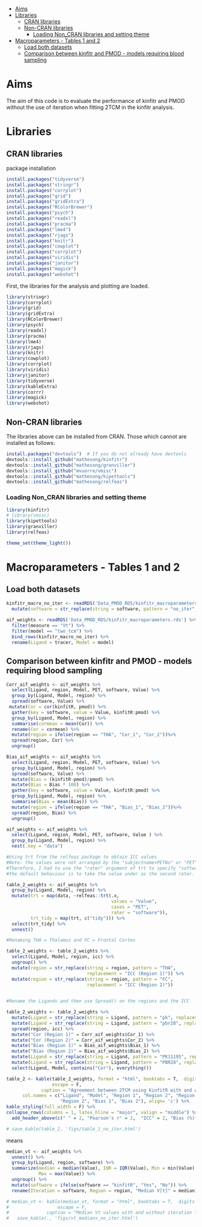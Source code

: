 -   [Aims](#aims)
-   [Libraries](#libraries)
    -   [CRAN libraries](#cran-libraries)
    -   [Non-CRAN libraries](#non-cran-libraries)
        -   [Loading Non\_CRAN libraries and setting
            theme](#loading-non_cran-libraries-and-setting-theme)
-   [Macroparameters - Tables 1 and
    2](#macroparameters---tables-1-and-2)
    -   [Load both datasets](#load-both-datasets)
    -   [Comparison between kinfitr and PMOD - models requiring blood
        sampling](#comparison-between-kinfitr-and-pmod---models-requiring-blood-sampling)

Aims
====

The aim of this code is to evaluate the performance of kinfitr and PMOD
without the use of iteration when fitting 2TCM in the kinfitr analysis.

Libraries
=========

CRAN libraries
--------------

package installation

``` r
install.packages("tidyverse")
install.packages("stringr")
install.packages("corrplot")
install.packages("grid")
install.packages("gridExtra")
install.packages("RColorBrewer")
install.packages("psych")
install.packages("readxl")
install.packages("pracma")
install.packages("lme4")
install.packages("rjags")
install.packages("knitr")
install.packages("cowplot")
install.packages("corrplot")
install.packages("viridis")
install.packages("janitor")
install.packages("magick")
install.packages("webshot")
```

First, the libraries for the analysis and plotting are loaded.

``` r
library(stringr)
library(corrplot)
library(grid)
library(gridExtra)
library(RColorBrewer)
library(psych)
library(readxl)
library(pracma)
library(lme4)
library(rjags)
library(knitr)
library(cowplot)
library(corrplot)
library(viridis)
library(janitor)
library(tidyverse)
library(kableExtra)
library(corrr)
library(magick)
library(webshot)
```

Non-CRAN libraries
------------------

The libraries above can be installed from CRAN. Those which cannot are
installed as follows:

``` r
install.packages("devtools")  # If you do not already have devtools
devtools::install_github("mathesong/kinfitr")
devtools::install_github("mathesong/granviller")
devtools::install_github("mvuorre/vmisc")
devtools::install_github("mathesong/kipettools")
devtools::install_github("mathesong/relfeas")
```

### Loading Non\_CRAN libraries and setting theme

``` r
library(kinfitr)
# library(vmisc)
library(kipettools)
library(granviller)
library(relfeas)

theme_set(theme_light())
```

Macroparameters - Tables 1 and 2
================================

Load both datasets
------------------

``` r
kinfitr_macro_no_iter <- readRDS('Data_PMOD_RDS/kinfitr_macroparameters_no_iter.rds') %>% filter(model == "two_tcm") %>% 
  mutate(software = str_replace(string = software, pattern = "no_iter", replacement = "pmod")) 
  
aif_weights <- readRDS('Data_PMOD_RDS/kinfitr_macroparameters.rds') %>%
  filter(measure == "Vt") %>% 
  filter(model == "two_tcm") %>% 
  bind_rows(kinfitr_macro_no_iter) %>% 
  rename(Ligand = tracer, Model = model)
```

Comparison between kinfitr and PMOD - models requiring blood sampling
---------------------------------------------------------------------

``` r
Corr_aif_weights <- aif_weights %>%
  select(Ligand, region, Model, PET, software, Value) %>%
  group_by(Ligand, Model, region) %>%
  spread(software, Value) %>% 
 mutate(Cor = cor(kinfitR, pmod)) %>% 
  gather(key = software, value = Value, kinfitR:pmod) %>% 
  group_by(Ligand, Model, region) %>% 
  summarise(cormean = mean(Cor)) %>% 
  rename(Cor = cormean) %>% 
  mutate(region = ifelse(region == "THA", "Cor_1", "Cor_2"))%>% 
  spread(region, Cor) %>% 
  ungroup() 

Bias_aif_weights <- aif_weights %>%
  select(Ligand, region, Model, PET, software, Value) %>%
  group_by(Ligand, Model, region) %>%
  spread(software, Value) %>% 
  mutate(Bias = (kinfitR-pmod)/pmod) %>% 
  mutate(Bias = Bias * 100) %>% 
  gather(key = software, value = Value, kinfitR:pmod) %>% 
  group_by(Ligand, Model, region) %>% 
  summarise(Bias = mean(Bias)) %>% 
  mutate(region = ifelse(region == "THA", "Bias_1", "Bias_2"))%>% 
  spread(region, Bias) %>% 
  ungroup()

aif_weights <- aif_weights %>% 
  select(Ligand, region, Model, PET, software, Value ) %>% 
  group_by(Ligand, Model, region) %>% 
  nest(.key = "data")

#Using trt from the relfeas package to obtain ICC values
#Note: the values were not arranged by the "subjectname+PETNo" or "PET" variable
#Therefore, I had to use the "rater" argument of trt to specify "software", as 
#the default behaviour is to take the value under as the second rater.

table_2_weights <- aif_weights %>% 
  group_by(Ligand, Model, region) %>% 
  mutate(trt = map(data, ~relfeas::trt(.x, 
                                       values = "Value", 
                                       cases = "PET",
                                       rater = "software")),
         trt_tidy = map(trt, c("tidy"))) %>% 
  select(trt_tidy) %>%  
  unnest() 

#Renaming THA = Thalamus and FC = Frontal Cortex

table_2_weights <- table_2_weights %>%
  select(Ligand, Model, region, icc) %>%
  ungroup() %>% 
  mutate(region = str_replace(string = region, pattern = "THA", 
                              replacement = "ICC (Region 1)")) %>% 
  mutate(region = str_replace(string = region, pattern = "FC", 
                              replacement = "ICC (Region 2)"))
  

#Rename the Ligands and then use Spread() on the regions and the ICC

table_2_weights <- table_2_weights %>% 
  mutate(Ligand = str_replace(string = Ligand, pattern = "pk", replacement = "PK11195")) %>% 
  mutate(Ligand = str_replace(string = Ligand, pattern = "pbr28", replacement = "PBR28")) %>% 
  spread(region, icc) %>% 
  mutate("Cor (Region 1)" = Corr_aif_weights$Cor_1) %>% 
  mutate("Cor (Region 2)" = Corr_aif_weights$Cor_2) %>% 
  mutate("Bias (Region 1)" = Bias_aif_weights$Bias_1) %>% 
  mutate("Bias (Region 2)" = Bias_aif_weights$Bias_2) %>% 
  mutate(Ligand = str_replace(string = Ligand, pattern = "PK11195", replacement = "[$^{11}$C]PK11195")) %>% 
  mutate(Ligand = str_replace(string = Ligand, pattern = "PBR28", replacement = "[$^{11}$C]PBR28")) %>% 
  select(Ligand, Model, contains("Cor"), everything())

table_2 <- kable(table_2_weights, format = "html", booktabs = T,  digits = 2, 
                 escape = F,
             caption = "Agreement between 2TCM using KinfitR with and without iteration",
      col.names = c("Ligand", "Model", "Region 1", "Region 2", "Region 1",
                    "Region 2", "Bias 1", "Bias 2"), align= 'c') %>%
kable_styling(full_width = F) %>%
collapse_rows(columns = 1, latex_hline = "major", valign = "middle") %>% 
  add_header_above(c(" " = 2, "Pearson's r" = 2,  "ICC" = 2, "Bias (%)" = 2))

# save_kable(table_2, 'figs/table_1_no_iter.html')
```

means

``` r
median_vt <- aif_weights %>% 
  unnest() %>% 
  group_by(Ligand, region, software) %>% 
  summarize(median = median(Value), IQR = IQR(Value), Min = min(Value), 
            Max = max(Value)) %>% 
  ungroup() %>% 
  mutate(software = ifelse(software == "kinfitR", "Yes", "No")) %>% 
  rename(Iteration = software, Region = region, "Median V[t]" = median)

# median_vt <- kable(median_vt, format = "html", booktabs = T,  digits = 3,
#                  escape = F,
#              caption = "Median Vt values with and without iteration for 2TCM using kinfitR") %>%
#   save_kable(., 'figs/vt_medians_no_iter.html')
```

